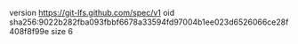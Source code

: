 version https://git-lfs.github.com/spec/v1
oid sha256:9022b282fba093fbbf6678a33594fd97004b1ee023d6526066ce28f408f8f99e
size 6
